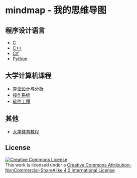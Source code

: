 # mindmap - 我的思维导图

## 程序设计语言

- [C](./program-language/c/)
- [C++](./program-language/cplusplus/)
- [C#](./program-language/csharp/)
- [Python](./program-language/python/)

## 大学计算机课程

- [算法设计与分析](./computer-science/algorithm-design-and-analysis/)
- [操作系统](./computer-science/operating-system/)
- [软件工程](./computer-science/software-engineering/)

## 其他

- [大学体育教程](./others/college-sports-curriculum/)

## License

<a rel="license" href="http://creativecommons.org/licenses/by-nc-sa/4.0/"><img alt="Creative Commons License" style="border-width:0" src="https://i.creativecommons.org/l/by-nc-sa/4.0/88x31.png" /></a><br/>
This work is licensed under a <a rel="license" href="http://creativecommons.org/licenses/by-nc-sa/4.0/">Creative Commons Attribution-NonCommercial-ShareAlike 4.0 International License</a>.